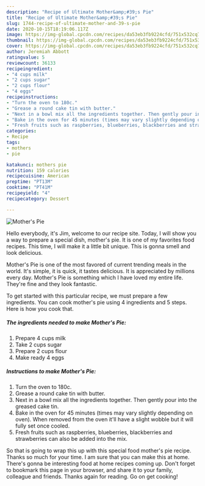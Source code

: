```yaml
---
description: "Recipe of Ultimate Mother&amp;#39;s Pie"
title: "Recipe of Ultimate Mother&amp;#39;s Pie"
slug: 1744-recipe-of-ultimate-mother-and-39-s-pie
date: 2020-10-15T18:19:06.117Z
image: https://img-global.cpcdn.com/recipes/da53eb3fb9224cfd/751x532cq70/mothers-pie-recipe-main-photo.jpg
thumbnail: https://img-global.cpcdn.com/recipes/da53eb3fb9224cfd/751x532cq70/mothers-pie-recipe-main-photo.jpg
cover: https://img-global.cpcdn.com/recipes/da53eb3fb9224cfd/751x532cq70/mothers-pie-recipe-main-photo.jpg
author: Jeremiah Abbott
ratingvalue: 5
reviewcount: 36133
recipeingredient:
- "4 cups milk"
- "2 cups sugar"
- "2 cups flour"
- "4 eggs"
recipeinstructions:
- "Turn the oven to 180c."
- "Grease a round cake tin with butter."
- "Next in a bowl mix all the ingredients together. Then gently pour into the greased cake tin."
- "Bake in the oven for 45 minutes (times may vary slightly depending on oven). When removed from the oven it&#39;ll have a slight wobble but it will fully set once cooled."
- "Fresh fruits such as raspberries, blueberries, blackberries and strawberries can also be added into the mix."
categories:
- Recipe
tags:
- mothers
- pie

katakunci: mothers pie 
nutrition: 159 calories
recipecuisine: American
preptime: "PT13M"
cooktime: "PT41M"
recipeyield: "4"
recipecategory: Dessert

---
```



![Mother&#39;s Pie](https://img-global.cpcdn.com/recipes/da53eb3fb9224cfd/751x532cq70/mothers-pie-recipe-main-photo.jpg)

Hello everybody, it's Jim, welcome to our recipe site. Today, I will show you a way to prepare a special dish, mother&#39;s pie. It is one of my favorites food recipes. This time, I will make it a little bit unique. This is gonna smell and look delicious.

Mother&#39;s Pie is one of the most favored of current trending meals in the world. It's simple, it is quick, it tastes delicious. It is appreciated by millions every day. Mother&#39;s Pie is something which I have loved my entire life. They're fine and they look fantastic.




To get started with this particular recipe, we must prepare a few ingredients. You can cook mother&#39;s pie using 4 ingredients and 5 steps. Here is how you cook that.

<!--inarticleads1-->

##### The ingredients needed to make Mother&#39;s Pie:

1. Prepare 4 cups milk
1. Take 2 cups sugar
1. Prepare 2 cups flour
1. Make ready 4 eggs




<!--inarticleads2-->

##### Instructions to make Mother&#39;s Pie:

1. Turn the oven to 180c.
1. Grease a round cake tin with butter.
1. Next in a bowl mix all the ingredients together. Then gently pour into the greased cake tin.
1. Bake in the oven for 45 minutes (times may vary slightly depending on oven). When removed from the oven it&#39;ll have a slight wobble but it will fully set once cooled.
1. Fresh fruits such as raspberries, blueberries, blackberries and strawberries can also be added into the mix.




So that is going to wrap this up with this special food mother&#39;s pie recipe. Thanks so much for your time. I am sure that you can make this at home. There's gonna be interesting food at home recipes coming up. Don't forget to bookmark this page in your browser, and share it to your family, colleague and friends. Thanks again for reading. Go on get cooking!
